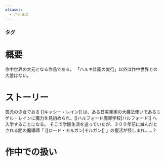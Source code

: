 ```yaml
---
aliases:
  - ハルまど
---
```

### タグ
# 概要
作中世界の大元となる作品である。
「ハルキ計画の実行」以外は作中世界との大差はない。
# ストーリー
孤児の少女である [[キャシー・レイン]] は、ある日実業家の大魔法使いであるミゲル・レインに魔力を見初められ、[[ハルフォード魔導学校|ハルフォード]] へ入学することになる。
そこで学園生活を送っていたが、３００年前に滅んだとされる闇の魔導師「 [[ロード・モルガン|モルガン]] 」の復活が怪しまれ……？

# 作中での扱い